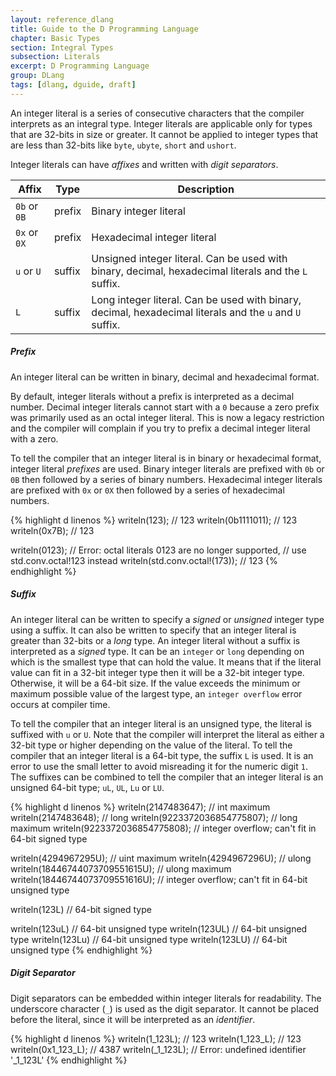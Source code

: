 ```yaml
---
layout: reference_dlang
title: Guide to the D Programming Language
chapter: Basic Types
section: Integral Types
subsection: Literals
excerpt: D Programming Language
group: DLang
tags: [dlang, dguide, draft]
---
```


An integer literal is a series of consecutive characters that the compiler interprets as an integral type.
Integer literals are applicable only for types that are 32-bits in size or greater.
It cannot be applied to integer types that are less than 32-bits like `byte`, `ubyte`, `short` and `ushort`.

Integer literals can have _affixes_ and written with _digit separators_.

| Affix        | Type   | Description |
|--------------|--------|-------------|
| `0b` or `0B` | prefix | Binary integer literal |
| `0x` or `0X` | prefix | Hexadecimal integer literal |
| `u` or `U`   | suffix | Unsigned integer literal. Can be used with binary, decimal, hexadecimal literals and the `L` suffix. |
| `L`          | suffix | Long integer literal. Can be used with binary, decimal, hexadecimal literals and the `u` and `U` suffix. |

##### Prefix

An integer literal can be written in binary, decimal and hexadecimal format.

By default, integer literals without a prefix is interpreted as a decimal number.
Decimal integer literals cannot start with a `0` because a zero prefix was primarily used as an octal integer literal.
This is now a legacy restriction and the compiler will complain if you try to prefix a decimal integer literal with a zero.

To tell the compiler that an integer literal is in binary or hexadecimal format, integer literal _prefixes_ are used.
Binary integer literals are prefixed with `0b` or `0B` then followed by a series of binary numbers.
Hexadecimal integer literals are prefixed with `0x` or `0X` then followed by a series of hexadecimal numbers.

{% highlight d linenos %}
writeln(123);                       // 123
writeln(0b1111011);                 // 123
writeln(0x7B);                      // 123

writeln(0123);                      // Error: octal literals 0123 are no longer supported,
                                    //        use std.conv.octal!123 instead
writeln(std.conv.octal!(173));      // 123
{% endhighlight %}

##### Suffix

An integer literal can be written to specify a _signed_ or _unsigned_ integer type using a suffix.
It can also be written to specify that an integer literal is greater than 32-bits or a _long_ type.
An integer literal without a suffix is interpreted as a _signed_ type.
It can be an `integer` or `long` depending on which is the smallest type that can hold the value.
It means that if the literal value can fit in a 32-bit integer type then it will be a 32-bit integer type.
Otherwise, it will be a 64-bit size.
If the value exceeds the minimum or maximum possible value of the largest type, an `integer overflow` error occurs at compiler time.

To tell the compiler that an integer literal is an unsigned type, the literal is suffixed with `u` or `U`.
Note that the compiler will interpret the literal as either a 32-bit type or higher depending on the value of the literal.
To tell the compiler that an integer literal is a 64-bit type, the suffix `L` is used.
It is an error to use the small letter to avoid misreading it for the numeric digit `1`.
The suffixes can be combined to tell the compiler that an integer literal is an unsigned 64-bit type; `uL`, `UL`, `Lu` or `LU`.

{% highlight d linenos %}
writeln(2147483647);                // int maximum
writeln(2147483648);                // long
writeln(9223372036854775807);       // long maximum
writeln(9223372036854775808);       // integer overflow; can't fit in 64-bit signed type

writeln(4294967295U);               // uint maximum
writeln(4294967296U);               // ulong
writeln(18446744073709551615U);     // ulong maximum
writeln(18446744073709551616U);     // integer overflow; can't fit in 64-bit unsigned type

writeln(123L)                       // 64-bit signed type

writeln(123uL)                      // 64-bit unsigned type
writeln(123UL)                      // 64-bit unsigned type
writeln(123Lu)                      // 64-bit unsigned type
writeln(123LU)                      // 64-bit unsigned type
{% endhighlight %}

##### Digit Separator

Digit separators can be embedded within integer literals for readability.
The underscore character (`_`) is used as the digit separator.
It cannot be placed before the literal, since it will be interpreted as an _identifier_.

{% highlight d linenos %}
writeln(1_123L);                    // 123
writeln(1_123_L);                   // 123
writeln(0x1_123_L);                 // 4387
writeln(_1_123L);                   // Error: undefined identifier '_1_123L'
{% endhighlight %}
